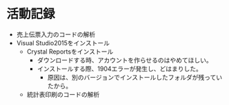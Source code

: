 # 活動記録

- 売上伝票入力のコードの解析
- Visual Studio2015をインストール
  - Crystal Reportsをインストール
    - ダウンロードする時、アカウントを作らせるのはやめてほしい。
    - インストールする際、1904エラーが発生し、どはまりした。
      - 原因は、別のバージョンでインストールしたフォルダが残っていたから。 
  - 統計表印刷のコードの解析
  